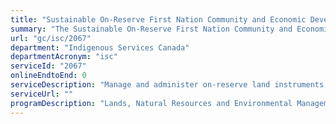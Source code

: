 ```yaml
---
title: "Sustainable On-Reserve First Nation Community and Economic Development"
summary: "The Sustainable On-Reserve First Nation Community and Economic Development service from Indigenous Services Canada is not available end-to-end online, according to the GC Service Inventory."
url: "gc/isc/2067"
department: "Indigenous Services Canada"
departmentAcronym: "isc"
serviceId: "2067"
onlineEndtoEnd: 0
serviceDescription: "Manage and administer on-reserve land instruments to facilitate community and economic development initiatives."
serviceUrl: ""
programDescription: "Lands, Natural Resources and Environmental Management"
---
```

